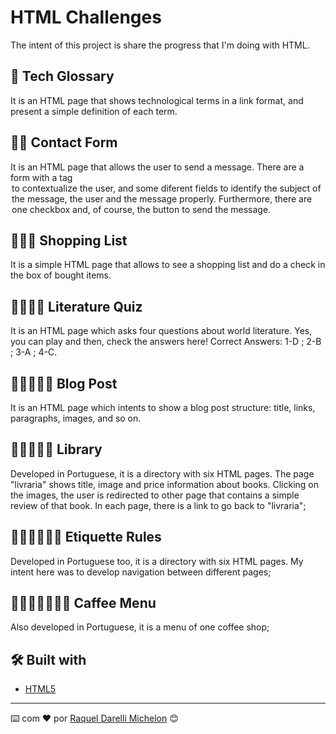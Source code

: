 # HTML Challenges

The intent of this project is share the progress that I'm doing with HTML.

## 🚀 Tech Glossary

It is an HTML page that shows technological terms in a link format, and present a simple definition of each term.

## 🚀🚀 Contact Form

It is an HTML page that allows the user to send a message. There are a form with a tag <legend> to contextualize the user, and some diferent fields to identify the subject of the message, the user and the message properly. Furthermore, there are one checkbox and, of course, the button to send the message. 

## 🚀🚀🚀 Shopping List

It is a simple HTML page that allows to see a shopping list and do a check in the box of bought items. 

## 🚀🚀🚀🚀 Literature Quiz

It is an HTML page which asks four questions about world literature. Yes, you can play and then, check the answers here!
Correct Answers: 1-D ; 2-B ; 3-A ; 4-C.

## 🚀🚀🚀🚀🚀 Blog Post

It is an HTML page which intents to show a blog post structure: title, links, paragraphs, images, and so on.

## 🚀🚀🚀🚀🚀 Library

Developed in Portuguese, it is a directory with six HTML pages. The page "livraria" shows title, image and price information about books. Clicking on the images, the user is redirected to other page that contains a simple review of that book. In each page, there is a link to go back to "livraria";

## 🚀🚀🚀🚀🚀🚀 Etiquette Rules

Developed in Portuguese too, it is a directory with six HTML pages. My intent here was to develop navigation between different pages;

## 🚀🚀🚀🚀🚀🚀🚀 Caffee Menu

Also developed in Portuguese, it is a menu of one coffee shop;

## 🛠️ Built with

* [HTML5](https://www.w3schools.com/html/)

---
⌨️ com ❤️ por [Raquel Darelli Michelon](https://github.com/RaquelMichelon) 😊